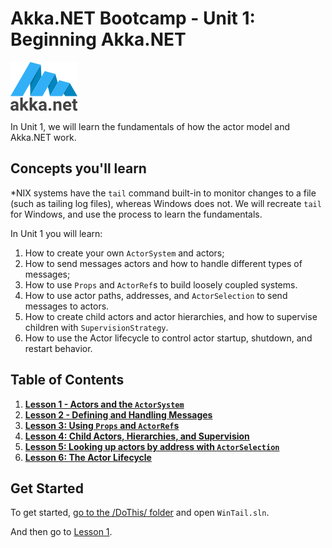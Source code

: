 # Akka.NET Bootcamp - Unit 1: Beginning Akka.NET

![Akka.NET logo](../../../images/akka_net_logo.png)

In Unit 1, we will learn the fundamentals of how the actor model and Akka.NET work.

## Concepts you'll learn

*NIX systems have the `tail` command built-in to monitor changes to a file (such as tailing log files), whereas Windows does not. We will recreate `tail` for Windows, and use the process to learn the fundamentals.

In Unit 1 you will learn:

1. How to create your own `ActorSystem` and actors;
2. How to send messages actors and how to handle different types of messages;
3. How to use `Props` and `ActorRef`s to build loosely coupled systems.
4. How to use actor paths, addresses, and `ActorSelection` to send messages to actors.
5. How to create child actors and actor hierarchies, and how to supervise children with `SupervisionStrategy`.
6. How to use the Actor lifecycle to control actor startup, shutdown, and restart behavior.

## Table of Contents

1. **[Lesson 1 - Actors and the `ActorSystem`](lesson1/)**
2. **[Lesson 2 - Defining and Handling Messages](lesson2/)**
3. **[Lesson 3: Using `Props` and `ActorRef`s](lesson3/)**
4. **[Lesson 4: Child Actors, Hierarchies, and Supervision](lesson4/)**
5. **[Lesson 5: Looking up actors by address with `ActorSelection`](lesson5/)**
6. **[Lesson 6: The Actor Lifecycle](lesson6/)**

## Get Started

To get started, [go to the /DoThis/ folder](DoThis/) and open `WinTail.sln`.

And then go to [Lesson 1](lesson1/).
